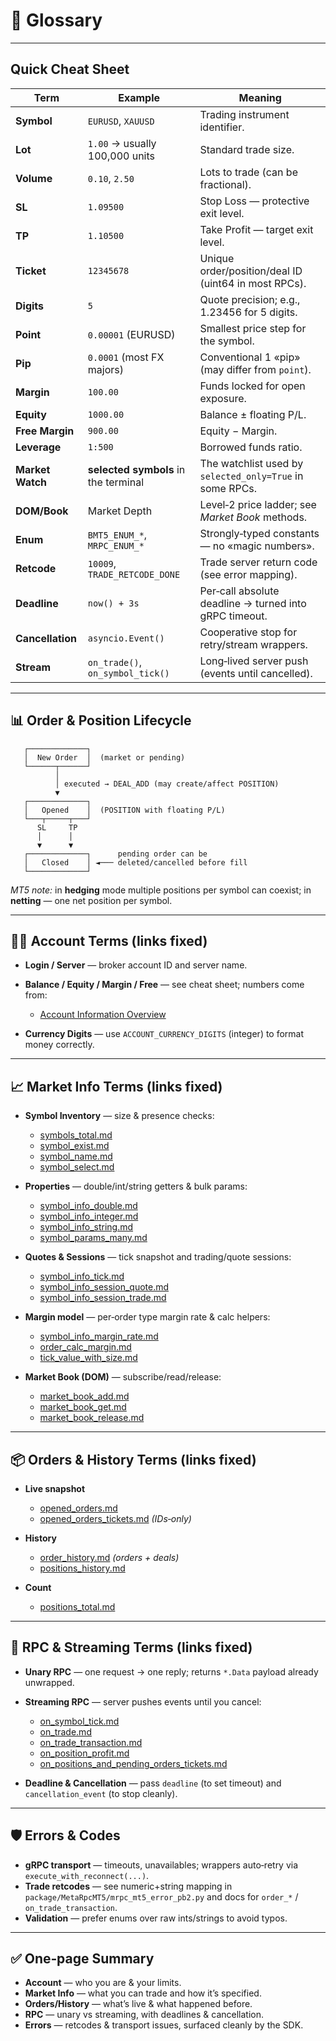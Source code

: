 # 📖 Glossary

---

## Quick Cheat Sheet

| Term             | Example                              | Meaning                                                  |
| ---------------- | ------------------------------------ | -------------------------------------------------------- |
| **Symbol**       | `EURUSD`, `XAUUSD`                   | Trading instrument identifier.                           |
| **Lot**          | `1.00` → usually 100,000 units       | Standard trade size.                                     |
| **Volume**       | `0.10`, `2.50`                       | Lots to trade (can be fractional).                       |
| **SL**           | `1.09500`                            | Stop Loss — protective exit level.                       |
| **TP**           | `1.10500`                            | Take Profit — target exit level.                         |
| **Ticket**       | `12345678`                           | Unique order/position/deal ID (uint64 in most RPCs).     |
| **Digits**       | `5`                                  | Quote precision; e.g., 1.23456 for 5 digits.             |
| **Point**        | `0.00001` (EURUSD)                   | Smallest price step for the symbol.                      |
| **Pip**          | `0.0001` (most FX majors)            | Conventional 1 «pip» (may differ from `point`).          |
| **Margin**       | `100.00`                             | Funds locked for open exposure.                          |
| **Equity**       | `1000.00`                            | Balance ± floating P/L.                                  |
| **Free Margin**  | `900.00`                             | Equity − Margin.                                         |
| **Leverage**     | `1:500`                              | Borrowed funds ratio.                                    |
| **Market Watch** | **selected symbols** in the terminal | The watchlist used by `selected_only=True` in some RPCs. |
| **DOM/Book**     | Market Depth                         | Level‑2 price ladder; see *Market Book* methods.         |
| **Enum**         | `BMT5_ENUM_*`, `MRPC_ENUM_*`         | Strongly‑typed constants — no «magic numbers».           |
| **Retcode**      | `10009`, `TRADE_RETCODE_DONE`        | Trade server return code (see error mapping).            |
| **Deadline**     | `now() + 3s`                         | Per‑call absolute deadline → turned into gRPC timeout.   |
| **Cancellation** | `asyncio.Event()`                    | Cooperative stop for retry/stream wrappers.              |
| **Stream**       | `on_trade()`, `on_symbol_tick()`     | Long‑lived server push (events until cancelled).         |

---

## 📊 Order & Position Lifecycle

```text
   ┌─────────────┐
   │  New Order  │  (market or pending)
   └──────┬──────┘
          │
          │ executed → DEAL_ADD (may create/affect POSITION)
          ▼
   ┌─────────────┐
   │   Opened    │  (POSITION with floating P/L)
   └───┬─────┬───┘
      SL     TP
      │      │
      ▼      ▼
   ┌─────────────┐      pending order can be
   │   Closed    │ ◄─── deleted/cancelled before fill
   └─────────────┘
```

*MT5 note:* in **hedging** mode multiple positions per symbol can coexist; in **netting** — one net position per symbol.

---

## 🧑‍💻 Account Terms (links fixed)

* **Login / Server** — broker account ID and server name.
* **Balance / Equity / Margin / Free** — see cheat sheet; numbers come from:

  * [Account Information Overview](./Account_Information/Account_Information_Overview.md)
* **Currency Digits** — use `ACCOUNT_CURRENCY_DIGITS` (integer) to format money correctly.

---

## 📈 Market Info Terms (links fixed)

* **Symbol Inventory** — size & presence checks:

  * [symbols\_total.md](./Symbols_and_Market/symbols_total.md)
  * [symbol\_exist.md](./Symbols_and_Market/symbol_exist.md)
  * [symbol\_name.md](./Symbols_and_Market/symbol_name.md)
  * [symbol\_select.md](./Symbols_and_Market/symbol_select.md)

* **Properties** — double/int/string getters & bulk params:

  * [symbol\_info\_double.md](./Symbols_and_Market/symbol_info_double.md)
  * [symbol\_info\_integer.md](./Symbols_and_Market/symbol_info_integer.md)
  * [symbol\_info\_string.md](./Symbols_and_Market/symbol_info_string.md)
  * [symbol\_params\_many.md](./Symbols_and_Market/symbol_params_many.md)

* **Quotes & Sessions** — tick snapshot and trading/quote sessions:

  * [symbol\_info\_tick.md](./Symbols_and_Market/symbol_info_tick.md)
  * [symbol\_info\_session\_quote.md](./Symbols_and_Market/symbol_info_session_quote.md)
  * [symbol\_info\_session\_trade.md](./Symbols_and_Market/symbol_info_session_trade.md)

* **Margin model** — per‑order type margin rate & calc helpers:

  * [symbol\_info\_margin\_rate.md](./Symbols_and_Market/symbol_info_margin_rate.md)
  * [order\_calc\_margin.md](./Trading_Operations/order_calc_margin.md)
  * [tick\_value\_with\_size.md](./Symbols_and_Market/tick_value_with_size.md)

* **Market Book (DOM)** — subscribe/read/release:

  * [market\_book\_add.md](./Symbols_and_Market/market_book_add.md)
  * [market\_book\_get.md](./Symbols_and_Market/market_book_get.md)
  * [market\_book\_release.md](./Symbols_and_Market/market_book_release.md)

---

## 📦 Orders & History Terms (links fixed)

* **Live snapshot**

  * [opened\_orders.md](./Orders_Positions_History/opened_orders.md)
  * [opened\_orders\_tickets.md](./Orders_Positions_History/opened_orders_tickets.md) *(IDs‑only)*

* **History**

  * [order\_history.md](./Orders_Positions_History/order_history.md) *(orders + deals)*
  * [positions\_history.md](./Orders_Positions_History/positions_history.md)

* **Count**

  * [positions\_total.md](./Orders_Positions_History/positions_total.md)

---

## 🔌 RPC & Streaming Terms (links fixed)

* **Unary RPC** — one request → one reply; returns `*.Data` payload already unwrapped.

* **Streaming RPC** — server pushes events until you cancel:

  * [on\_symbol\_tick.md](./Subscriptions_Streaming/on_symbol_tick.md)
  * [on\_trade.md](./Subscriptions_Streaming/on_trade.md)
  * [on\_trade\_transaction.md](./Subscriptions_Streaming/on_trade_transaction.md)
  * [on\_position\_profit.md](./Subscriptions_Streaming/on_position_profit.md)
  * [on\_positions\_and\_pending\_orders\_tickets.md](./Subscriptions_Streaming/on_positions_and_pending_orders_tickets.md)

* **Deadline & Cancellation** — pass `deadline` (to set timeout) and `cancellation_event` (to stop cleanly).

---

## 🛡️ Errors & Codes

* **gRPC transport** — timeouts, unavailables; wrappers auto‑retry via `execute_with_reconnect(...)`.
* **Trade retcodes** — see numeric+string mapping in `package/MetaRpcMT5/mrpc_mt5_error_pb2.py` and docs for `order_*` / `on_trade_transaction`.
* **Validation** — prefer enums over raw ints/strings to avoid typos.

---

## ✅ One‑page Summary

* **Account** — who you are & your limits.
* **Market Info** — what you can trade and how it’s specified.
* **Orders/History** — what’s live & what happened before.
* **RPC** — unary vs streaming, with deadlines & cancellation.
* **Errors** — retcodes & transport issues, surfaced cleanly by the SDK.

